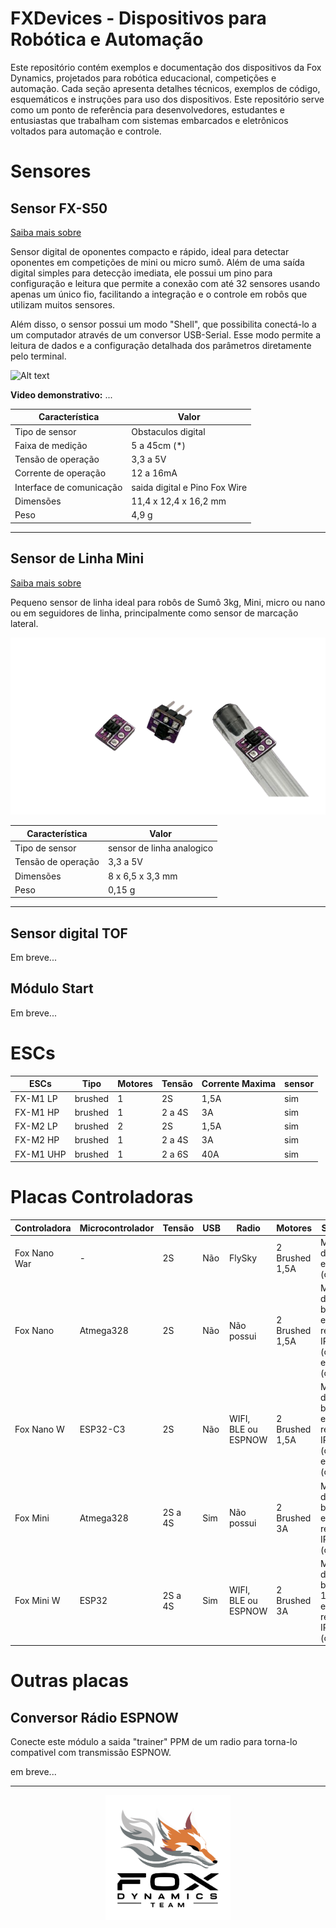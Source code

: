 # FXDevices - Dispositivos para Robótica e Automação

Este repositório contém exemplos e documentação dos dispositivos da Fox Dynamics, projetados para robótica educacional, competições e automação. Cada seção apresenta detalhes técnicos, exemplos de código, esquemáticos e instruções para uso dos dispositivos. Este repositório serve como um ponto de referência para desenvolvedores, estudantes e entusiastas que trabalham com sistemas embarcados e eletrônicos voltados para automação e controle.
<!--Sensores, modulos e placas controladoras da Fox Dynamics.-->

<!--
## Índice

- [Dispositivo 1: Sensor Mini Sumo](#Dispositivo-1:-Sensor-Mini-Sumo)
- [Dispositivo 2: Módulo Start](#Dispositivo-2:-Módulo-Start)
- [Dispositivo 3: Sensor de Linha Mini Sumo](#Dispositivo-3:-Sensor-de-linha-mini-sumo)
- [Dispositivo 4: ESC 2 motores Brushed](#Dispositivo-4:-ESC-2-motores-Brushed)
---
-->

# Sensores

## Sensor FX-S50

[Saiba mais sobre](./Sensor_FXS50/README.md)

Sensor digital de oponentes compacto e rápido, ideal para detectar oponentes em competições de mini ou micro sumô. Além de uma saída digital simples para detecção imediata, ele possui um pino para configuração e leitura que permite a conexão com até 32 sensores usando apenas um único fio, facilitando a integração e o controle em robôs que utilizam muitos sensores.

Além disso, o sensor possui um modo "Shell", que possibilita conectá-lo a um computador através de um conversor USB-Serial. Esse modo permite a leitura de dados e a configuração detalhada dos parâmetros diretamente pelo terminal.

![Alt text](Sensor_FXS50/imagens/frente.png)

**Video demonstrativo:** ...  

| Característica         | Valor                 |
|------------------------|-----------------------|
| Tipo de sensor         | Obstaculos digital     |
| Faixa de medição       | 5 a 45cm (*)  |
| Tensão de operação     | 3,3 a 5V      |
| Corrente de operação   | 12 a 16mA     |
| Interface de comunicação | saida digital e Pino Fox Wire |
| Dimensões                | 11,4 x 12,4 x 16,2 mm    |
| Peso        | 4,9 g  |

---

## Sensor de Linha Mini

[Saiba mais sobre](./Sensor_linha/README.md)

Pequeno sensor de linha ideal para robôs de Sumô 3kg, Mini, micro ou nano ou em seguidores de linha, principalmente como sensor de marcação lateral.

![Alt text](Sensor_linha/imagens/sensor_linha.png)

| Característica         | Valor                 |
|------------------------|-----------------------|
| Tipo de sensor         | sensor de linha analogico  |
| Tensão de operação     | 3,3 a 5V      |
| Dimensões                | 8 x 6,5 x 3,3 mm    |
| Peso        | 0,15 g  |

---

## Sensor digital TOF
Em breve...

## Módulo Start
Em breve...

# ESCs

| ESCs     | Tipo |  Motores | Tensão | Corrente Maxima | sensor |
|---|---|---|---|---|---|
| FX-M1 LP | brushed | 1 | 2S | 1,5A | sim |
| FX-M1 HP | brushed | 1 | 2 a 4S | 3A | sim |
| FX-M2 LP | brushed | 2 | 2S | 1,5A | sim |
| FX-M2 HP | brushed | 1 | 2 a 4S | 3A | sim |
| FX-M1 UHP | brushed | 1 | 2 a 6S | 40A | sim |  
  
# Placas Controladoras

| Controladora | Microcontrolador | Tensão | USB | Radio |  Motores | Sensores | Aplicação |
|---|---|---|---|---|---|---|---|
| Fox Nano War  | - | 2S | Não | FlySky | 2 Brushed 1,5A | Medição de bateria e IMU (opcional) | Combate Fada ou Ant |
| Fox Nano  | Atmega328 | 2S | Não | Não possui | 2 Brushed 1,5A | Medição de bateria, 5 entradas, receptor IR (opcinal) e IMU (opcional) | Combate Fada ou Ant |
| Fox Nano W | ESP32-C3 | 2S | Não | WIFI, BLE ou ESPNOW | 2 Brushed 1,5A | Medição de bateria, 4 entradas, receptor IR (opcinal) e IMU (opcional) | Combate Fada ou Ant e Mini ou Micro Sumo |
| Fox Mini | Atmega328 | 2S a 4S | Sim | Não possui | 2 Brushed 3A | Medição de bateria, 8 entradas, receptor IR e IMU (opcional) | Combate Ant ou Beeatle e Mini Sumo e Seguidor |
| Fox Mini W | ESP32 | 2S a 4S | Sim | WIFI, BLE ou ESPNOW | 2 Brushed 3A | Medição de bateria, 10 entradas, receptor IR e IMU (opcional) | Combate Ant ou Beeatle e Mini Sumo e Seguidor |

# Outras placas

## Conversor Rádio ESPNOW

Conecte este módulo a saida "trainer" PPM de um radio para torna-lo compativel com transmissão ESPNOW.

em breve...

---   


<p align="center">
  <img src="LogoFox.png" alt="Logo da Empresa" width="200px">
</p>

<!--- [Alt text](LogoFox.png) -->